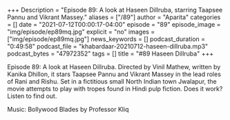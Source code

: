 +++
Description = "Episode 89: A look at Haseen Dillruba, starring Taapsee Pannu and Vikrant Massey."
aliases = ["/89"]
author = "Aparita"
categories = []
date = "2021-07-12T00:00:17-04:00"
episode = "89"
episode_image = "img/episode/ep89mq.jpg"
explicit = "no"
images = ["img/episode/ep89mq.jpg"]
news_keywords = []
podcast_duration = "0:49:58"
podcast_file = "khabardaar-20210712-haseen-dillruba.mp3"
podcast_bytes = "47972352"
tags = []
title = "#89 Haseen Dillruba"
+++

Episode 89: A look at Haseen Dillruba. Directed by Vinil Mathew, written by Kanika Dhillon, it stars Taapsee Pannu and Vikrant Massey in the lead roles of Rani and Rishu. Set in a fictitious small North Indian town Jwalapur, the movie attempts to play with tropes found in Hindi pulp fiction. Does it work? Listen to find out.

Music: Bollywood Blades by Professor Kliq